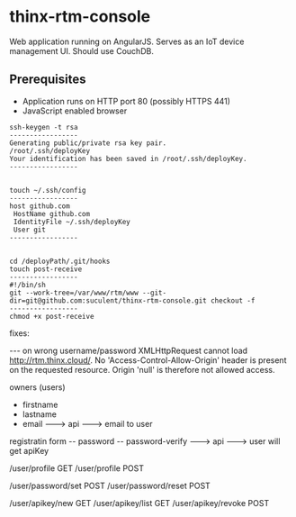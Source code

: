 # thinx-rtm-console

Web application running on AngularJS. Serves as an IoT device management UI. Should use CouchDB.

## Prerequisites

* Application runs on HTTP port 80 (possibly HTTPS 441)
* JavaScript enabled browser


```
ssh-keygen -t rsa
-----------------
Generating public/private rsa key pair.
/root/.ssh/deployKey
Your identification has been saved in /root/.ssh/deployKey.
-----------------


touch ~/.ssh/config
-----------------
host github.com
 HostName github.com
 IdentityFile ~/.ssh/deployKey
 User git
-----------------


cd /deployPath/.git/hooks
touch post-receive
-----------------
#!/bin/sh
git --work-tree=/var/www/rtm/www --git-dir=git@github.com:suculent/thinx-rtm-console.git checkout -f
-----------------
chmod +x post-receive
```





fixes:

--- on wrong username/password
XMLHttpRequest cannot load http://rtm.thinx.cloud/. No 'Access-Control-Allow-Origin' header is present on the requested resource. Origin 'null' is therefore not allowed access.


owners (users)
- firstname
- lastname
- email
---> api ---> email to user

registratin form
-- password
-- password-verify
---> api ---> user will get apiKey



/user/profile GET
/user/profile POST

/user/password/set POST
/user/password/reset POST

/user/apikey/new GET
/user/apikey/list GET
/user/apikey/revoke POST


